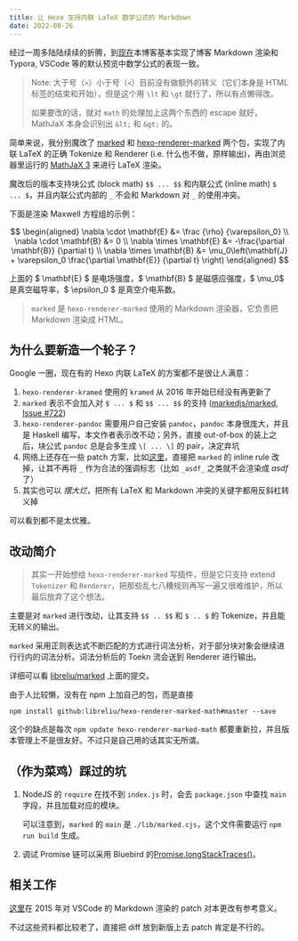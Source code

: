 ```yaml
---
title: 让 Hexo 支持内联 LaTeX 数学公式的 Markdown
date: 2022-08-26
---
```


经过一周多陆陆续续的折腾，到[现在](https://github.com/libreliu/libreliu.github.io/commit/627caa945440bed93a3fe69a90a932a84f7dceb0)本博客基本实现了博客 Markdown 渲染和 Typora, VSCode 等的默认预览中数学公式的表现一致。

> Note: 大于号（`>`）小于号（`<`）目前没有做额外的转义（它们本身是 HTML 标签的结束和开始），但是这个用 `\lt` 和 `\gt` 就行了，所以有点懒得改。
> 
> 如果要改的话，就对 `math` 的处理加上这两个东西的 escape 就好，MathJaX 本身会识别出 `&lt;` 和 `&gt;` 的。

简单来说，我分别魔改了 [marked](https://github.com/libreliu/marked) 和 [hexo-renderer-marked](https://github.com/libreliu/hexo-renderer-marked-math) 两个包，实现了内联 LaTeX 的正确 Tokenize 和 Renderer (i.e. 什么也不做，原样输出)，再由浏览器里运行的 [MathJaX 3](https://github.com/libreliu/libreliu.github.io/commit/9523cf2ec2de2888fee50f2e9925313f96da5a35) 来进行 LaTeX 渲染。

魔改后的版本支持块公式 (block math) `$$ ... $$` 和内联公式 (inline math) `$ ... $`，并且内联公式内部的 `_` 不会和 Markdown 对 `_` 的使用冲突。

下面是渲染 Maxwell 方程组的示例：

$$
\begin{aligned}
\nabla \cdot \mathbf{E} &= \frac {\rho} {\varepsilon_0} \\
\nabla \cdot \mathbf{B} &= 0 \\
\nabla \times \mathbf{E} &= -\frac{\partial \mathbf{B}} {\partial t} \\
\nabla \times \mathbf{B} &= \mu_0\left(\mathbf{J} + \varepsilon_0 \frac{\partial \mathbf{E}} {\partial t} \right) 
\end{aligned}
$$

上面的 $ \mathbf{E} $ 是电场强度，$ \mathbf{B} $ 是磁感应强度，$ \mu_0$ 是真空磁导率，$ \epsilon_0 $ 是真空介电系数。

> `marked` 是 `hexo-renderer-marked` 使用的 Markdown 渲染器，它负责把 Markdown 渲染成 HTML。

## 为什么要新造一个轮子？

Google 一圈，现在有的 Hexo 内联 LaTeX 的方案都不是很让人满意：
1. `hexo-renderer-kramed` 使用的 `kramed` 从 2016 年开始已经没有再更新了
2. `marked` 表示不会加入对 `$ ... $` 和 `$$ ... $$` 的支持 ([markedjs/marked, Issue #722](https://github.com/markedjs/marked/issues/722))
3. `hexo-renderer-pandoc` 需要用户自己安装 `pandoc`，`pandoc` 本身很庞大，并且是 Haskell 编写，本文作者表示改不动；另外，直接 out-of-box 的装上之后，块公式 `pandoc` 总是会多生成 `\[ ... \]` 的 pair，决定弃坑
4. 网络上还存在一些 patch 方案，比如[这里](https://alexsixdegrees.github.io/2017/03/11/letaxinmarkdown/)，直接把 `marked` 的 inline rule 改掉，让其不再将 `_` 作为合法的强调标志（比如 `_asdf_` 之类就不会渲染成 _asdf_ 了）
5. 其实也可以 *摆大烂*，把所有 LaTeX 和 Markdown 冲突的关键字都用反斜杠转义掉

可以看到都不是太优雅。

## 改动简介

> 其实一开始想给 `hexo-renderer-marked` 写插件，但是它只支持 extend `Tokenizer` 和 `Renderer`，把那些乱七八糟规则再写一遍又很难维护，所以最后放弃了这个想法。

主要是对 `marked` 进行改动，让其支持 `$$ .. $$` 和 `$ .. $` 的 Tokenize，并且能无转义的输出。

`marked` 采用正则表达式不断匹配的方式进行词法分析，对于部分块对象会继续进行行内的词法分析。词法分析后的 Toekn 流会送到 Renderer 进行输出。

详细可以看 [libreliu/marked](https://github.com/libreliu/marked) 上面的提交。

由于人比较懒，没有在 npm 上加自己的包，而是直接

```
npm install github:libreliu/hexo-renderer-marked-math#master --save
```

这个的缺点是每次 `npm update hexo-renderer-marked-math` 都要重新拉，并且版本管理上不是很友好。不过只是自己用的话其实无所谓。

## （作为菜鸡）踩过的坑
1. NodeJS 的 `require` 在找不到 `index.js` 时，会去 `package.json` 中查找 `main` 字段，并且加载对应的模块。

   可以注意到，`marked` 的 `main` 是 `./lib/marked.cjs`，这个文件需要运行 `npm run build` 生成。
2. 调试 Promise 链可以采用 Bluebird 的[Promise.longStackTraces()](http://bluebirdjs.com/docs/api/promise.longstacktraces.html)。

## 相关工作

[这里](https://gist.github.com/3846masa/cde99a18a8d7ad225cf7)在 2015 年对 VSCode 的 Markdown 渲染的 patch 对本更改有参考意义。

不过这些资料都比较老了，直接把 diff 放到新版上去 patch 肯定是不行的。